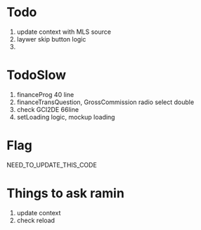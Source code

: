 # Todo
1. update context with MLS source
2. laywer skip button logic
3. 

# TodoSlow
1. financeProg 40 line
2. financeTransQuestion, GrossCommission radio select double
3. check GCI2DE 66line
4. setLoading logic, mockup loading

# Flag
NEED_TO_UPDATE_THIS_CODE

# Things to ask ramin
1. update context
2. check reload
